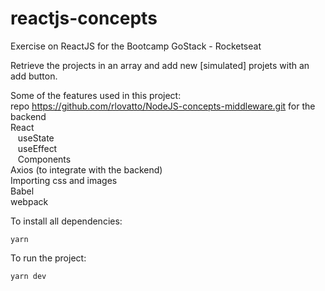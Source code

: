# reactjs-concepts

Exercise on ReactJS for the Bootcamp GoStack - Rocketseat

Retrieve the projects in an array and add new [simulated] projets with an add button.

Some of the features used in this project: </br>
repo https://github.com/rlovatto/NodeJS-concepts-middleware.git for the backend </br>
React </br>
&nbsp;&nbsp;&nbsp;useState </br>
&nbsp;&nbsp;&nbsp;useEffect </br>
&nbsp;&nbsp;&nbsp;Components </br>
Axios (to integrate with the backend) </br>
Importing css and images </br>
Babel </br>
webpack </br>

To install all dependencies:

<code>yarn</code>

To run the project:

<code>yarn dev</code>
